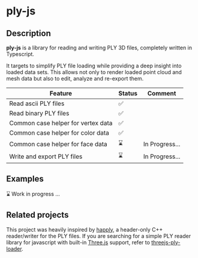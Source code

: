 # ply-js

## Description
**ply-js** is a library for reading and writing PLY 3D files, completely written in Typescript.  

It targets to simplify PLY file loading while providing a deep insight into loaded data sets. This allows not only to render loaded point cloud and mesh data but also to edit, analyze and re-export them.

| Feature                   | Status    | Comment                                                   |
|---------------------------|-----------|-----------------------------------------------------------|
| Read ascii PLY files     | &#9989;   |                                                       |
| Read binary PLY files     | &#9989;   |                                                       |
| Common case helper for vertex data  | &#9989;   |                                                       |
| Common case helper for color data   | &#9989;   |                                                       |
| Common case helper for face data    | ⌛   | In Progress...                                            |
| Write and export PLY files   | ⌛   | In Progress...                                            |

## Examples

⌛ Work in progress ...

## Related projects
This project was heavily inspired by [happly](https://github.com/nmwsharp/happly), a header-only C++ reader/writer for the PLY files.
If you are searching for a simple PLY reader library for javascript with built-in [Three.js](https://threejs.org/) support, refer to [threejs-ply-loader](https://github.com/lanceschi/threejs-ply-loader).
